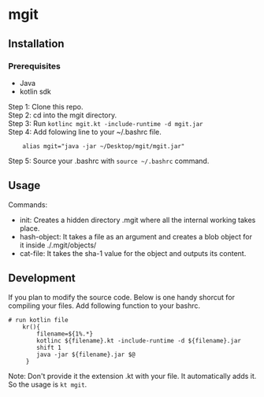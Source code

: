 # mgit

## Installation
### Prerequisites
- Java
- kotlin sdk

Step 1: Clone this repo.  
Step 2: cd into the mgit directory.  
Step 3: Run `kotlinc mgit.kt -include-runtime -d mgit.jar`  
Step 4: Add folowing line to your ~/.bashrc file.
```
    alias mgit="java -jar ~/Desktop/mgit/mgit.jar"
```
Step 5: Source your .bashrc with ```source ~/.bashrc``` command.

## Usage
Commands:
- init: Creates a hidden directory .mgit where all the internal working takes place.
- hash-object: It takes a file as an argument and creates a blob object for it inside ./.mgit/objects/
- cat-file: It takes the sha-1 value for the object and outputs its content.

## Development
If you plan to modify the source code. Below is one handy shorcut for compiling your files.
Add following function to your bashrc.
```
# run kotlin file
    kr(){
        filename=${1%.*}
        kotlinc ${filename}.kt -include-runtime -d ${filename}.jar
        shift 1
        java -jar ${filename}.jar $@
     }
```     
Note: Don't provide it the extension .kt with your file. It automatically adds it.
So the usage is ```kt mgit```.
